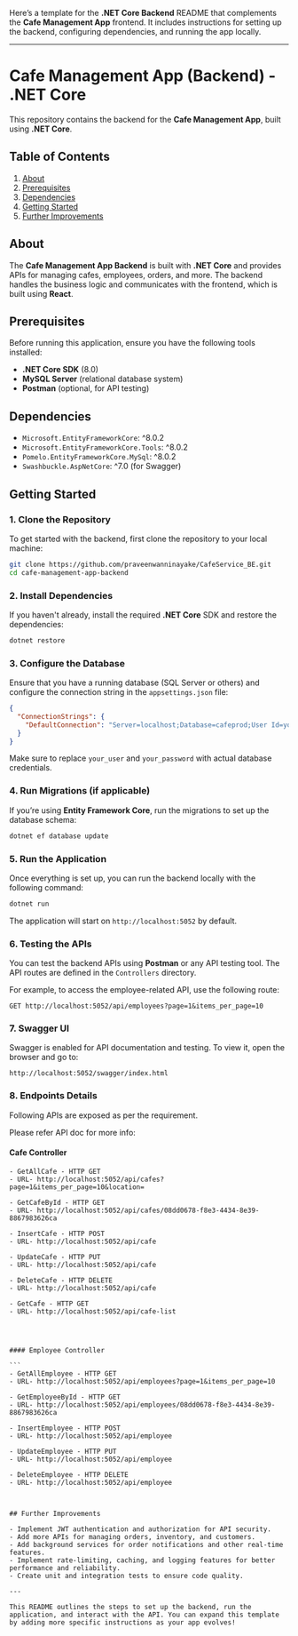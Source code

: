 Here’s a template for the **.NET Core Backend** README that complements the **Cafe Management App** frontend. It includes instructions for setting up the backend, configuring dependencies, and running the app locally.

---

# Cafe Management App (Backend) - .NET Core

This repository contains the backend for the **Cafe Management App**, built using **.NET Core**.

## Table of Contents

1. [About](#about)
2. [Prerequisites](#prerequisites)
3. [Dependencies](#dependencies)
4. [Getting Started](#getting-started)
5. [Further Improvements](#further-improvements)

## About

The **Cafe Management App Backend** is built with **.NET Core** and provides APIs for managing cafes, employees, orders, and more. The backend handles the business logic and communicates with the frontend, which is built using **React**.

## Prerequisites

Before running this application, ensure you have the following tools installed:

- **.NET Core SDK** (8.0)
- **MySQL Server** (relational database system)
- **Postman** (optional, for API testing)

## Dependencies

- `Microsoft.EntityFrameworkCore`: ^8.0.2
- `Microsoft.EntityFrameworkCore.Tools`: ^8.0.2
- `Pomelo.EntityFrameworkCore.MySql`: ^8.0.2
- `Swashbuckle.AspNetCore`: ^7.0 (for Swagger)


## Getting Started

### 1. Clone the Repository

To get started with the backend, first clone the repository to your local machine:

```bash
git clone https://github.com/praveenwanninayake/CafeService_BE.git
cd cafe-management-app-backend
```

### 2. Install Dependencies

If you haven't already, install the required **.NET Core** SDK and restore the dependencies:

```bash
dotnet restore
```

### 3. Configure the Database

Ensure that you have a running database (SQL Server or others) and configure the connection string in the `appsettings.json` file:

```json
{
  "ConnectionStrings": {
    "DefaultConnection": "Server=localhost;Database=cafeprod;User Id=your_user;Password=your_password;"
  }
}
```

Make sure to replace `your_user` and `your_password` with actual database credentials.

### 4. Run Migrations (if applicable)

If you’re using **Entity Framework Core**, run the migrations to set up the database schema:

```bash
dotnet ef database update
```

### 5. Run the Application

Once everything is set up, you can run the backend locally with the following command:

```bash
dotnet run
```

The application will start on `http://localhost:5052` by default.

### 6. Testing the APIs

You can test the backend APIs using **Postman** or any API testing tool. The API routes are defined in the `Controllers` directory.

For example, to access the employee-related API, use the following route:

```
GET http://localhost:5052/api/employees?page=1&items_per_page=10
```

### 7. Swagger UI

Swagger is enabled for API documentation and testing. To view it, open the browser and go to:

```
http://localhost:5052/swagger/index.html
```
### 8. Endpoints Details

Following APIs are exposed as per the requirement.

Please refer API doc for more info:

#### Cafe Controller

````
- GetAllCafe - HTTP GET
- URL- http://localhost:5052/api/cafes?page=1&items_per_page=10&location=

- GetCafeById - HTTP GET
- URL- http://localhost:5052/api/cafes/08dd0678-f8e3-4434-8e39-8867983626ca

- InsertCafe - HTTP POST
- URL- http://localhost:5052/api/cafe

- UpdateCafe - HTTP PUT
- URL- http://localhost:5052/api/cafe

- DeleteCafe - HTTP DELETE
- URL- http://localhost:5052/api/cafe

- GetCafe - HTTP GET
- URL- http://localhost:5052/api/cafe-list




#### Employee Controller

```
- GetAllEmployee - HTTP GET
- URL- http://localhost:5052/api/employees?page=1&items_per_page=10

- GetEmployeeById - HTTP GET
- URL- http://localhost:5052/api/employees/08dd0678-f8e3-4434-8e39-8867983626ca

- InsertEmployee - HTTP POST
- URL- http://localhost:5052/api/employee

- UpdateEmployee - HTTP PUT
- URL- http://localhost:5052/api/employee

- DeleteEmployee - HTTP DELETE
- URL- http://localhost:5052/api/employee



## Further Improvements

- Implement JWT authentication and authorization for API security.
- Add more APIs for managing orders, inventory, and customers.
- Add background services for order notifications and other real-time features.
- Implement rate-limiting, caching, and logging features for better performance and reliability.
- Create unit and integration tests to ensure code quality.

---

This README outlines the steps to set up the backend, run the application, and interact with the API. You can expand this template by adding more specific instructions as your app evolves!
